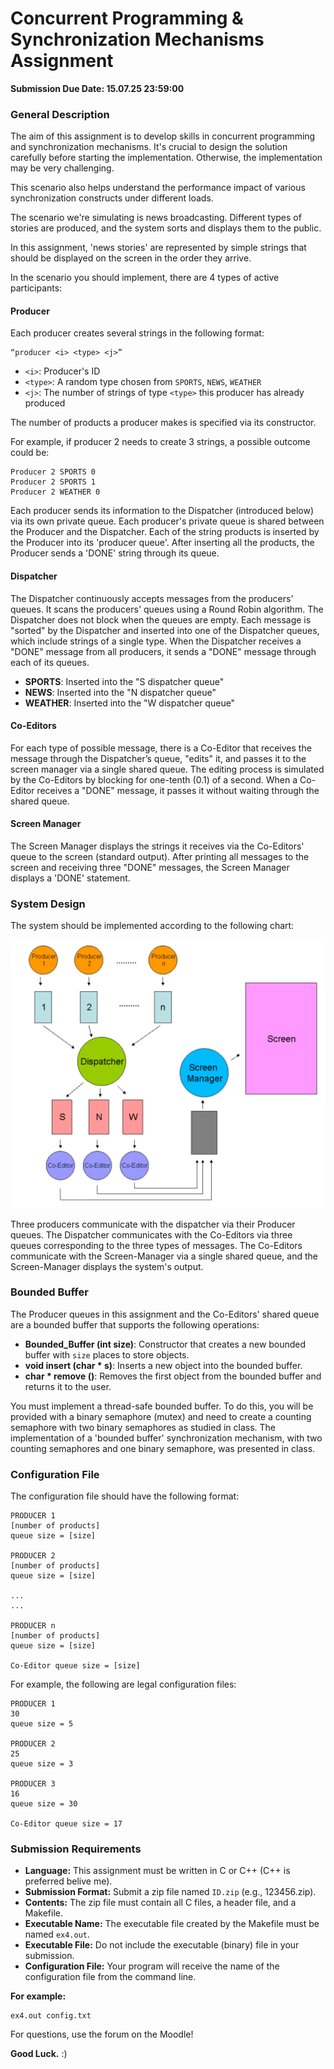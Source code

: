 # Concurrent Programming & Synchronization Mechanisms Assignment


**Submission Due Date: 15.07.25 23:59:00**

### General Description

The aim of this assignment is to develop skills in concurrent programming and synchronization mechanisms. It's crucial to design the solution carefully before starting the implementation. Otherwise, the implementation may be very challenging.

This scenario also helps understand the performance impact of various synchronization constructs under different loads.

The scenario we're simulating is news broadcasting. Different types of stories are produced, and the system sorts and displays them to the public.

In this assignment, 'news stories' are represented by simple strings that should be displayed on the screen in the order they arrive.

In the scenario you should implement, there are 4 types of active participants:

#### Producer

Each producer creates several strings in the following format:

```
“producer <i> <type> <j>”
```

- `<i>`: Producer's ID
- `<type>`: A random type chosen from `SPORTS`, `NEWS`, `WEATHER`
- `<j>`: The number of strings of type `<type>` this producer has already produced

The number of products a producer makes is specified via its constructor.

For example, if producer 2 needs to create 3 strings, a possible outcome could be:

```
Producer 2 SPORTS 0
Producer 2 SPORTS 1
Producer 2 WEATHER 0
```

Each producer sends its information to the Dispatcher (introduced below) via its own private queue. Each producer's private queue is shared between the Producer and the Dispatcher. Each of the string products is inserted by the Producer into its 'producer queue'. After inserting all the products, the Producer sends a 'DONE' string through its queue.

#### Dispatcher

The Dispatcher continuously accepts messages from the producers' queues. It scans the producers' queues using a Round Robin algorithm. The Dispatcher does not block when the queues are empty. Each message is "sorted" by the Dispatcher and inserted into one of the Dispatcher queues, which include strings of a single type. When the Dispatcher receives a "DONE" message from all producers, it sends a "DONE" message through each of its queues.

- **SPORTS**: Inserted into the "S dispatcher queue"
- **NEWS**: Inserted into the "N dispatcher queue"
- **WEATHER**: Inserted into the "W dispatcher queue"

#### Co-Editors

For each type of possible message, there is a Co-Editor that receives the message through the Dispatcher’s queue, "edits" it, and passes it to the screen manager via a single shared queue. The editing process is simulated by the Co-Editors by blocking for one-tenth (0.1) of a second. When a Co-Editor receives a "DONE" message, it passes it without waiting through the shared queue.

#### Screen Manager

The Screen Manager displays the strings it receives via the Co-Editors' queue to the screen (standard output). After printing all messages to the screen and receiving three "DONE" messages, the Screen Manager displays a 'DONE' statement.

### System Design

The system should be implemented according to the following chart:

![chart](image.png)

Three producers communicate with the dispatcher via their Producer queues. The Dispatcher communicates with the Co-Editors via three queues corresponding to the three types of messages. The Co-Editors communicate with the Screen-Manager via a single shared queue, and the Screen-Manager displays the system's output.

### Bounded Buffer

The Producer queues in this assignment and the Co-Editors' shared queue are a bounded buffer that supports the following operations:
- **Bounded_Buffer (int size)**: Constructor that creates a new bounded buffer with `size` places to store objects.
- **void insert (char * s)**: Inserts a new object into the bounded buffer.
- **char * remove ()**: Removes the first object from the bounded buffer and returns it to the user.

You must implement a thread-safe bounded buffer. To do this, you will be provided with a binary semaphore (mutex) and need to create a counting semaphore with two binary semaphores as studied in class. The implementation of a 'bounded buffer' synchronization mechanism, with two counting semaphores and one binary semaphore, was presented in class.

### Configuration File

The configuration file should have the following format:

```
PRODUCER 1
[number of products]
queue size = [size]

PRODUCER 2
[number of products]
queue size = [size]

...
...

PRODUCER n
[number of products]
queue size = [size]

Co-Editor queue size = [size]
```

For example, the following are legal configuration files:

```
PRODUCER 1
30
queue size = 5

PRODUCER 2
25
queue size = 3

PRODUCER 3
16
queue size = 30

Co-Editor queue size = 17
```

### Submission Requirements

- **Language:** This assignment must be written in C or C++ (C++ is preferred belive me).
- **Submission Format:** Submit a zip file named `ID.zip` (e.g., 123456.zip).
- **Contents:** The zip file must contain all C files, a header file, and a Makefile.
- **Executable Name:** The executable file created by the Makefile must be named `ex4.out`.
- **Executable File:** Do not include the executable (binary) file in your submission.
- **Configuration File:** Your program will receive the name of the configuration file from the command line.

**For example:**
```
ex4.out config.txt
```

For questions, use the forum on the Moodle!

**Good Luck.**
:)
